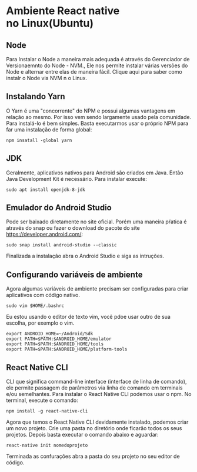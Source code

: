 
# Ambiente React native no Linux(Ubuntu)

## Node

Para Instalar o Node a maneira mais adequada é através do Gerenciador de Versionaemnto do Node - NVM., Ele nos permite instalar várias versões do Node e alternar entre elas de maneira fácil. Clique aqui para saber como instalr o Node via NVM n o Linux.

## Instalando Yarn

O Yarn é uma "concorrente" do NPM e possui algumas vantagens em relação ao mesmo. Por isso vem sendo largamente usado pela comunidade. Para instalá-lo é bem simples. Basta executarmos usar o próprio NPM para far uma instalação de forma global:

```
npm insatall -global yarn
```

## JDK

Geralmente, aplicativos nativos para Android são criados em Java. Então Java Development Kit é necessário. Para instalar execute:

```
sudo apt install openjdk-8-jdk
```
## Emulador do Android Studio
Pode ser baixado diretamente no site oficial. Porém uma maneira pŕatica é através do snap ou fazer o download do pacote do site https://developer.android.com/:

```
sudo snap install android-studio --classic
```
Finalizada a instalação abra o Android Studio e siga as intruções. 

## Configurando variáveis de ambiente
Agora algumas variáveis de ambiente precisam ser configuradas para criar aplicativos com código nativo.

```
sudo vim $HOME/.bashrc
```
Eu estou usando o editor de texto vim, você pdoe usar outro de sua escolha, por exemplo o vim.

```
export ANDROID_HOME=~/Android/Sdk
export PATH=$PATH:$ANDROID_HOME/emulator
export PATH=$PATH:$ANDROID_HOME/tools
export PATH=$PATH:$ANDROID_HOME/platform-tools
```

## React Native CLI

CLI que significa command-line interface (interface de linha de comando), ele permite passagem de parâmetros via linha de comando em terminais e/ou semelhantes. Para instalar o React Native CLI podemos usar o npm. No terminal, execute o comando:

```
npm install -g react-native-cli
```
Agora que temos o React Native CLI devidamente instalado, podemos criar um novo projeto. Crie uma pasta no diretório onde ficarão todos os seus projetos. Depois basta executar o comando abaixo e aguardar:

```
react-native init nomedoprojeto
```

Terminada as confurações abra a pasta do seu projeto no seu editor de código.  
